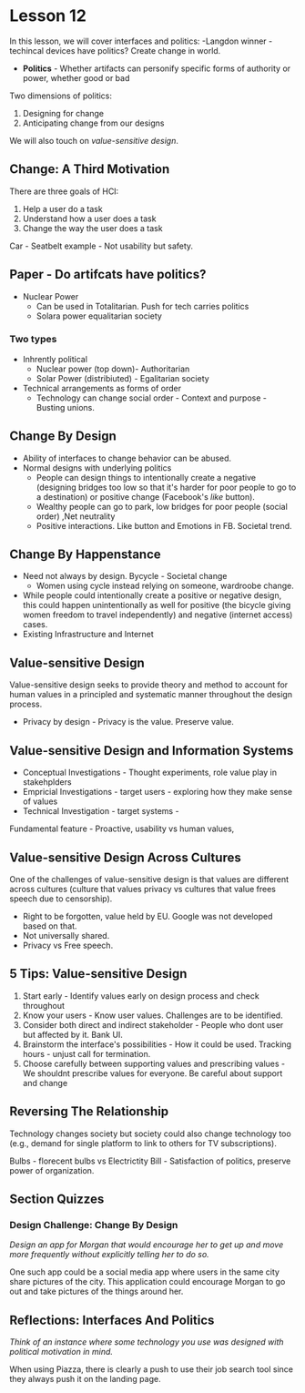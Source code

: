 # Lesson 12

In this lesson, we will cover interfaces and politics:
-Langdon winner - techincal devices have politics? Create change in world.

- **Politics** - Whether artifacts can personify specific forms of authority or power, whether good or bad

Two dimensions of politics:

1. Designing for change
2. Anticipating change from our designs

We will also touch on _value-sensitive design_.

## Change: A Third Motivation

There are three goals of HCI:

1. Help a user do a task
2. Understand how a user does a task
3. Change the way the user does a task

Car - Seatbelt example - Not usability but safety.

## Paper - Do artifcats have politics?

- Nuclear Power 
	- Can be used in Totalitarian. Push for tech carries politics
	- Solara power equalitarian society

### Two types
- Inhrently political
	- Nuclear power (top down)-  Authoritarian
	- Solar Power (distribiuted) - Egalitarian society
- Technical arrangements as forms of order
	- Technology can change social order - Context and purpose - Busting unions. 

## Change By Design

- Ability of interfaces to change behavior can be abused.
- Normal designs with underlying politics
	- People can design things to intentionally create a negative (designing bridges too low so that it's harder for poor people to go to a destination) or positive change (Facebook's _like_ button).
	- Wealthy people can go to park, low bridges for poor people (social order) ,Net neutrality
	- Positive interactions. Like button and Emotions in FB. Societal trend.


## Change By Happenstance
- Need not always by design. Bycycle - Societal change
	- Women using cycle instead relying on someone, wardroobe change.
- While people could intentionally create a positive or negative design, this could happen unintentionally as well for positive (the bicycle giving women freedom to travel independently) and negative (internet access) cases.
- Existing Infrastructure and Internet

## Value-sensitive Design

Value-sensitive design seeks to provide theory and method to account for human values in a principled and systematic manner throughout the design process.
- Privacy by design - Privacy is the value. Preserve value.

## Value-sensitive Design and Information Systems

- Conceptual Investigations - Thought experiments, role value play in stakehplders
- Empricial Investigations - target users - exploring how they make sense of values 
- Technical Investigation - target systems - 

Fundamental feature - Proactive, usability vs human values, 

##  Value-sensitive Design Across Cultures
One of the challenges of value-sensitive design is that values are different across cultures (culture that values privacy vs cultures that value frees speech due to censorship).

- Right to be forgotten, value held by EU. Google was not developed based on that.
- Not universally shared.
- Privacy vs Free speech.

## 5 Tips: Value-sensitive Design

1. Start early - Identify values early on design process and check throughout
2. Know your users - Know user values. Challenges are to be identified.
3. Consider both direct and indirect stakeholder - People who dont user but affected by it. Bank UI.
4. Brainstorm the interface's possibilities - How it could be used. Tracking hours - unjust call for termination.
5. Choose carefully between supporting values and prescribing values - We shouldnt prescribe values for everyone. Be careful about support and change

## Reversing The Relationship

Technology changes society but society could also change technology too (e.g., demand for single platform to link to others for TV subscriptions).

Bulbs - florecent bulbs vs Electrictity Bill 
	- Satisfaction of politics, preserve power of organization.

## Section Quizzes

### Design Challenge: Change By Design

_Design an app for Morgan that would encourage her to get up and move more frequently without explicitly telling her to do so._

One such app could be a social media app where users in the same city share pictures of the city. This application could encourage Morgan to go out and take pictures of the things around her.

## Reflections: Interfaces And Politics

_Think of an instance where some technology you use was designed with political motivation in mind._

When using Piazza, there is clearly a push to use their job search tool since they always push it on the landing page.
